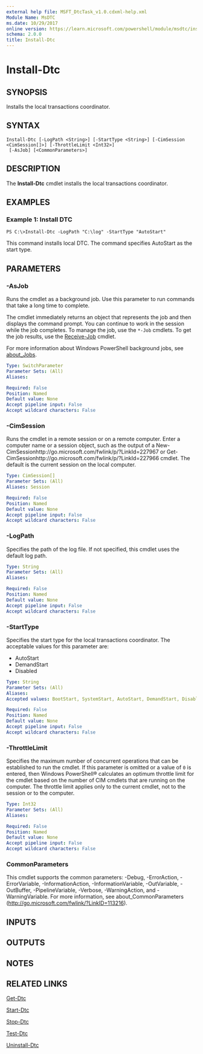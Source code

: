 ```yaml
---
external help file: MSFT_DtcTask_v1.0.cdxml-help.xml
Module Name: MsDTC
ms.date: 10/29/2017
online version: https://learn.microsoft.com/powershell/module/msdtc/install-dtc?view=windowsserver2012r2-ps&wt.mc_id=ps-gethelp
schema: 2.0.0
title: Install-Dtc
---
```


# Install-Dtc

## SYNOPSIS
Installs the local transactions coordinator.

## SYNTAX

```
Install-Dtc [-LogPath <String>] [-StartType <String>] [-CimSession <CimSession[]>] [-ThrottleLimit <Int32>]
 [-AsJob] [<CommonParameters>]
```

## DESCRIPTION
The **Install-Dtc** cmdlet installs the local transactions coordinator.

## EXAMPLES

### Example 1: Install DTC
```
PS C:\>Install-Dtc -LogPath "C:\log" -StartType "AutoStart"
```

This command installs local DTC.
The command specifies AutoStart as the start type.

## PARAMETERS

### -AsJob
Runs the cmdlet as a background job. Use this parameter to run commands that take a long time to complete. 

The cmdlet immediately returns an object that represents the job and then displays the command prompt. 
You can continue to work in the session while the job completes. 
To manage the job, use the `*-Job` cmdlets. 
To get the job results, use the [Receive-Job](https://go.microsoft.com/fwlink/?LinkID=113372) cmdlet. 

For more information about Windows PowerShell background jobs, see [about_Jobs](https://go.microsoft.com/fwlink/?LinkID=113251).

```yaml
Type: SwitchParameter
Parameter Sets: (All)
Aliases: 

Required: False
Position: Named
Default value: None
Accept pipeline input: False
Accept wildcard characters: False
```

### -CimSession
Runs the cmdlet in a remote session or on a remote computer.
Enter a computer name or a session object, such as the output of a New-CimSessionhttp://go.microsoft.com/fwlink/p/?LinkId=227967 or Get-CimSessionhttp://go.microsoft.com/fwlink/p/?LinkId=227966 cmdlet.
The default is the current session on the local computer.

```yaml
Type: CimSession[]
Parameter Sets: (All)
Aliases: Session

Required: False
Position: Named
Default value: None
Accept pipeline input: False
Accept wildcard characters: False
```

### -LogPath
Specifies the path of the log file.
If not specified, this cmdlet uses the default log path.

```yaml
Type: String
Parameter Sets: (All)
Aliases: 

Required: False
Position: Named
Default value: None
Accept pipeline input: False
Accept wildcard characters: False
```

### -StartType
Specifies the start type for the local transactions coordinator.
The acceptable values for this parameter are:

- AutoStart
- DemandStart
- Disabled

```yaml
Type: String
Parameter Sets: (All)
Aliases: 
Accepted values: BootStart, SystemStart, AutoStart, DemandStart, Disabled

Required: False
Position: Named
Default value: None
Accept pipeline input: False
Accept wildcard characters: False
```

### -ThrottleLimit
Specifies the maximum number of concurrent operations that can be established to run the cmdlet.
If this parameter is omitted or a value of `0` is entered, then Windows PowerShell® calculates an optimum throttle limit for the cmdlet based on the number of CIM cmdlets that are running on the computer.
The throttle limit applies only to the current cmdlet, not to the session or to the computer.

```yaml
Type: Int32
Parameter Sets: (All)
Aliases: 

Required: False
Position: Named
Default value: None
Accept pipeline input: False
Accept wildcard characters: False
```

### CommonParameters
This cmdlet supports the common parameters: -Debug, -ErrorAction, -ErrorVariable, -InformationAction, -InformationVariable, -OutVariable, -OutBuffer, -PipelineVariable, -Verbose, -WarningAction, and -WarningVariable. For more information, see about_CommonParameters (http://go.microsoft.com/fwlink/?LinkID=113216).

## INPUTS

## OUTPUTS

## NOTES

## RELATED LINKS

[Get-Dtc](./Get-Dtc.md)

[Start-Dtc](./Start-Dtc.md)

[Stop-Dtc](./Stop-Dtc.md)

[Test-Dtc](./Test-Dtc.md)

[Uninstall-Dtc](./Uninstall-Dtc.md)

